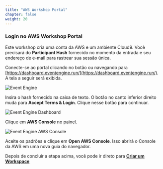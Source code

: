 ```yaml
---
title: "AWS Workshop Portal"
chapter: false
weight: 20
---
```


### Login no AWS Workshop Portal

Este workshop cria uma conta da AWS e um ambiente Cloud9. Você precisará do **Participant Hash** fornecido no momento da entrada e seu endereço de e-mail para rastrear sua sessão única.

Conecte-se ao portal clicando no botão ou navegando para [https://dashboard.eventengine.run/](https://dashboard.eventengine.run/). A tela a seguir será exibida.

![Event Engine](/images/event-engine-initial-screen.png)

Insira o hash fornecido na caixa de texto. O botão no canto inferior direito muda para **Accept Terms & Login**. Clique nesse botão para continuar.

![Event Engine Dashboard](/images/event-engine-dashboard.png)

Clique em **AWS Console** no painel.

![Event Engine AWS Console](/images/event-engine-aws-console.png)

Aceite os padrões e clique em **Open AWS Console**. Isso abrirá o Console da AWS em uma nova guia do navegador.

Depois de concluir a etapa acima, você pode ir direto para [**Criar um Workspace**](../../workspace/workspace/)
